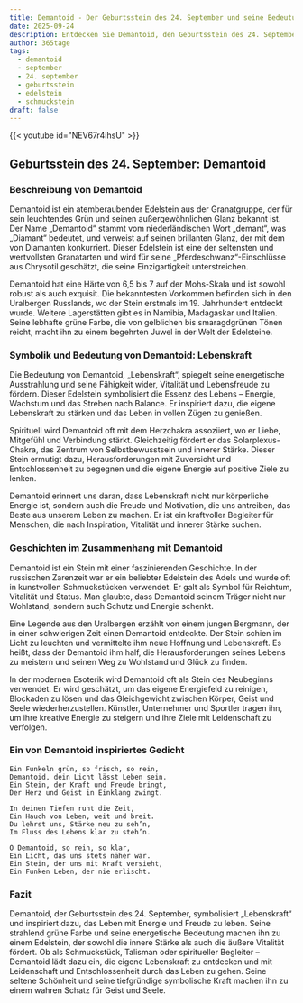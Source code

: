 ```yaml
---
title: Demantoid - Der Geburtsstein des 24. September und seine Bedeutung
date: 2025-09-24
description: Entdecken Sie Demantoid, den Geburtsstein des 24. September, der Lebenskraft symbolisiert. Seine Symbolik und Geschichte werden Sie inspirieren.
author: 365tage
tags:
  - demantoid
  - september
  - 24. september
  - geburtsstein
  - edelstein
  - schmuckstein
draft: false
---
```


{{< youtube id="NEV67r4ihsU" >}}

## Geburtsstein des 24. September: Demantoid

### Beschreibung von Demantoid

Demantoid ist ein atemberaubender Edelstein aus der Granatgruppe, der für sein leuchtendes Grün und seinen außergewöhnlichen Glanz bekannt ist. Der Name „Demantoid“ stammt vom niederländischen Wort „demant“, was „Diamant“ bedeutet, und verweist auf seinen brillanten Glanz, der mit dem von Diamanten konkurriert. Dieser Edelstein ist eine der seltensten und wertvollsten Granatarten und wird für seine „Pferdeschwanz“-Einschlüsse aus Chrysotil geschätzt, die seine Einzigartigkeit unterstreichen.

Demantoid hat eine Härte von 6,5 bis 7 auf der Mohs-Skala und ist sowohl robust als auch exquisit. Die bekanntesten Vorkommen befinden sich in den Uralbergen Russlands, wo der Stein erstmals im 19. Jahrhundert entdeckt wurde. Weitere Lagerstätten gibt es in Namibia, Madagaskar und Italien. Seine lebhafte grüne Farbe, die von gelblichen bis smaragdgrünen Tönen reicht, macht ihn zu einem begehrten Juwel in der Welt der Edelsteine.

### Symbolik und Bedeutung von Demantoid: Lebenskraft

Die Bedeutung von Demantoid, „Lebenskraft“, spiegelt seine energetische Ausstrahlung und seine Fähigkeit wider, Vitalität und Lebensfreude zu fördern. Dieser Edelstein symbolisiert die Essenz des Lebens – Energie, Wachstum und das Streben nach Balance. Er inspiriert dazu, die eigene Lebenskraft zu stärken und das Leben in vollen Zügen zu genießen.

Spirituell wird Demantoid oft mit dem Herzchakra assoziiert, wo er Liebe, Mitgefühl und Verbindung stärkt. Gleichzeitig fördert er das Solarplexus-Chakra, das Zentrum von Selbstbewusstsein und innerer Stärke. Dieser Stein ermutigt dazu, Herausforderungen mit Zuversicht und Entschlossenheit zu begegnen und die eigene Energie auf positive Ziele zu lenken.

Demantoid erinnert uns daran, dass Lebenskraft nicht nur körperliche Energie ist, sondern auch die Freude und Motivation, die uns antreiben, das Beste aus unserem Leben zu machen. Er ist ein kraftvoller Begleiter für Menschen, die nach Inspiration, Vitalität und innerer Stärke suchen.

### Geschichten im Zusammenhang mit Demantoid

Demantoid ist ein Stein mit einer faszinierenden Geschichte. In der russischen Zarenzeit war er ein beliebter Edelstein des Adels und wurde oft in kunstvollen Schmuckstücken verwendet. Er galt als Symbol für Reichtum, Vitalität und Status. Man glaubte, dass Demantoid seinem Träger nicht nur Wohlstand, sondern auch Schutz und Energie schenkt.

Eine Legende aus den Uralbergen erzählt von einem jungen Bergmann, der in einer schwierigen Zeit einen Demantoid entdeckte. Der Stein schien im Licht zu leuchten und vermittelte ihm neue Hoffnung und Lebenskraft. Es heißt, dass der Demantoid ihm half, die Herausforderungen seines Lebens zu meistern und seinen Weg zu Wohlstand und Glück zu finden.

In der modernen Esoterik wird Demantoid oft als Stein des Neubeginns verwendet. Er wird geschätzt, um das eigene Energiefeld zu reinigen, Blockaden zu lösen und das Gleichgewicht zwischen Körper, Geist und Seele wiederherzustellen. Künstler, Unternehmer und Sportler tragen ihn, um ihre kreative Energie zu steigern und ihre Ziele mit Leidenschaft zu verfolgen.

### Ein von Demantoid inspiriertes Gedicht

```
Ein Funkeln grün, so frisch, so rein,  
Demantoid, dein Licht lässt Leben sein.  
Ein Stein, der Kraft und Freude bringt,  
Der Herz und Geist in Einklang zwingt.  

In deinen Tiefen ruht die Zeit,  
Ein Hauch von Leben, weit und breit.  
Du lehrst uns, Stärke neu zu seh’n,  
Im Fluss des Lebens klar zu steh’n.  

O Demantoid, so rein, so klar,  
Ein Licht, das uns stets näher war.  
Ein Stein, der uns mit Kraft versieht,  
Ein Funken Leben, der nie erlischt.  
```

### Fazit

Demantoid, der Geburtsstein des 24. September, symbolisiert „Lebenskraft“ und inspiriert dazu, das Leben mit Energie und Freude zu leben. Seine strahlend grüne Farbe und seine energetische Bedeutung machen ihn zu einem Edelstein, der sowohl die innere Stärke als auch die äußere Vitalität fördert. Ob als Schmuckstück, Talisman oder spiritueller Begleiter – Demantoid lädt dazu ein, die eigene Lebenskraft zu entdecken und mit Leidenschaft und Entschlossenheit durch das Leben zu gehen. Seine seltene Schönheit und seine tiefgründige symbolische Kraft machen ihn zu einem wahren Schatz für Geist und Seele.
